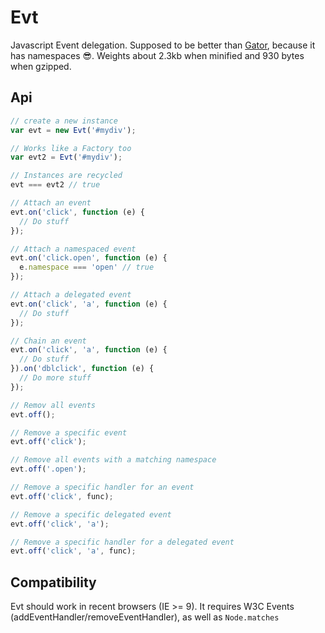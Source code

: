 # Evt
Javascript Event delegation. Supposed to be better than [Gator](https://github.com/ccampbell/gator), because it has namespaces :sunglasses:. Weights about 2.3kb when minified and 930 bytes when gzipped.

## Api
``` js
// create a new instance
var evt = new Evt('#mydiv');

// Works like a Factory too
var evt2 = Evt('#mydiv');

// Instances are recycled
evt === evt2 // true

// Attach an event
evt.on('click', function (e) {
  // Do stuff
});

// Attach a namespaced event
evt.on('click.open', function (e) {
  e.namespace === 'open' // true
});

// Attach a delegated event
evt.on('click', 'a', function (e) {
  // Do stuff
});

// Chain an event
evt.on('click', 'a', function (e) {
  // Do stuff
}).on('dblclick', function (e) {
  // Do more stuff
});

// Remov all events
evt.off();

// Remove a specific event
evt.off('click');

// Remove all events with a matching namespace
evt.off('.open');

// Remove a specific handler for an event
evt.off('click', func);

// Remove a specific delegated event
evt.off('click', 'a');

// Remove a specific handler for a delegated event
evt.off('click', 'a', func);
```
## Compatibility
Evt should work in recent browsers (IE >= 9). It requires W3C Events (addEventHandler/removeEventHandler),
as well as ``Node.matches``
